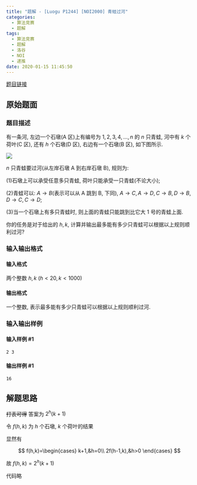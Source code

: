 ```yaml
---
title: "题解 - [Luogu P1244] [NOI2000] 青蛙过河"
categories:
  - 算法竞赛
  - 题解
tags:
  - 算法竞赛
  - 题解
  - 洛谷
  - NOI
  - 递推
date: 2020-01-15 11:45:50
---
```


[题目链接](https://www.luogu.com.cn/problem/P1244)

<!-- more -->

## 原始题面

### 题目描述

有一条河, 左边一个石墩(A 区)上有编号为 $1, 2, 3, 4, …, n$ 的 $n$ 只青蛙, 河中有 $k$ 个荷叶(C 区), 还有 $h$ 个石墩(D 区), 右边有一个石墩(B 区), 如下图所示.

![](1.webp)

$n$ 只青蛙要过河(从左岸石墩 A 到右岸石墩 B), 规则为:

(1)石墩上可以承受任意多只青蛙, 荷叶只能承受一只青蛙(不论大小);

(2)青蛙可以: $A\to B$(表示可以从 A 跳到 B, 下同), $A\to C, A\to D, C\to B, D\to B, D\to C, C\to D$;

(3)当一个石墩上有多只青蛙时, 则上面的青蛙只能跳到比它大 1 号的青蛙上面.

你的任务是对于给出的 $h, k$, 计算并输出最多能有多少只青蛙可以根据以上规则顺利过河?

### 输入输出格式

#### 输入格式

两个整数 $h,k\ (h<20 , k<1000)$

#### 输出格式

一个整数, 表示最多能有多少只青蛙可以根据以上规则顺利过河.

### 输入输出样例

#### 输入样例 #1

```input1
2 3
```

#### 输出样例 #1

```output1
16
```

## 解题思路

~~打表可得~~ 答案为 $2^h(k+1)$

令 $f(h,k)$ 为 $h$ 个石墩, $k$ 个荷叶的结果

显然有

$$
f(h,k)=\begin{cases}
  k+1,&h=0\\
  2f(h-1,k),&h>0
\end{cases}
$$

故 $f(h,k)=2^h(k+1)$

代码略
